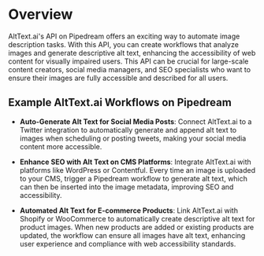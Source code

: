 # Overview

AltText.ai's API on Pipedream offers an exciting way to automate image description tasks. With this API, you can create workflows that analyze images and generate descriptive alt text, enhancing the accessibility of web content for visually impaired users. This API can be crucial for large-scale content creators, social media managers, and SEO specialists who want to ensure their images are fully accessible and described for all users.

## Example AltText.ai Workflows on Pipedream

- **Auto-Generate Alt Text for Social Media Posts**: Connect AltText.ai to a Twitter integration to automatically generate and append alt text to images when scheduling or posting tweets, making your social media content more accessible.

- **Enhance SEO with Alt Text on CMS Platforms**: Integrate AltText.ai with platforms like WordPress or Contentful. Every time an image is uploaded to your CMS, trigger a Pipedream workflow to generate alt text, which can then be inserted into the image metadata, improving SEO and accessibility.

- **Automated Alt Text for E-commerce Products**: Link AltText.ai with Shopify or WooCommerce to automatically create descriptive alt text for product images. When new products are added or existing products are updated, the workflow can ensure all images have alt text, enhancing user experience and compliance with web accessibility standards.
